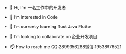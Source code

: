 - 👋 Hi, I’m 一名工作中的开发者
- 👀 I’m interested in Code
- 🌱 I’m currently learning Rust Java Flutter 

- 💞️ I’m looking to collaborate on 企业开发项目
- 📫 How to reach me
QQ:2899356288微信:19538976521
<!---
label3/label3 is a ✨ special ✨ repository because its `README.md` (this file) appears on your GitHub profile.
You can click the Preview link to take a look at your changes.
--->
